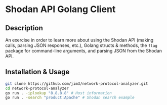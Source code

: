 # Shodan API Golang Client

## Description
An exercise in order to learn more about using the Shodan API (making calls, parsing JSON responses, etc.), Golang structs & methods, the `flag` package for command-line arguments, and parsing JSON from the Shodan API.

## Installation & Usage
```bash
git clone https://github.com/jim3/network-protocol-analyzer.git
cd network-protocol-analyzer
go run . -iplookup "8.8.8.8" # Host information
go run . -search "product:Apache" # Shodan search example
```
